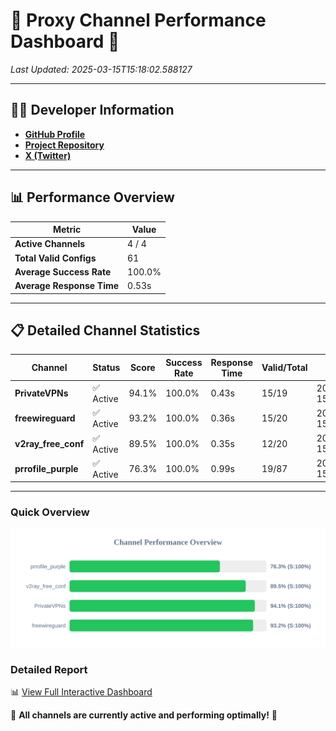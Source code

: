# 🌟 Proxy Channel Performance Dashboard 🌟

_Last Updated: 2025-03-15T15:18:02.588127_

---

## 👩‍💻 Developer Information

- **[GitHub Profile](https://github.com/4n0nymou3)**  
- **[Project Repository](https://github.com/4n0nymou3/multi-proxy-config-fetcher)**  
- **[X (Twitter)](https://x.com/4n0nymou3)**  

---

## 📊 Performance Overview

| Metric                | Value       |
|-----------------------|-------------|
| **Active Channels**   | 4 / 4       |
| **Total Valid Configs** | 61          |
| **Average Success Rate** | 100.0%      |
| **Average Response Time** | 0.53s       |

---

## 📋 Detailed Channel Statistics

| Channel          | Status     | Score  | Success Rate | Response Time | Valid/Total | Last Success               |
|------------------|------------|--------|--------------|---------------|-------------|----------------------------|
| **PrivateVPNs**  | ✅ Active  | 94.1%  | 100.0% | 0.43s         | 15/19       | 2025-03-15T15:18:02.199631 |
| **freewireguard**  | ✅ Active  | 93.2%  | 100.0% | 0.36s         | 15/20       | 2025-03-15T15:18:02.586289 |
| **v2ray_free_conf**  | ✅ Active  | 89.5%  | 100.0% | 0.35s         | 12/20       | 2025-03-15T15:18:01.732097 |
| **prrofile_purple**  | ✅ Active  | 76.3%  | 100.0% | 0.99s         | 19/87       | 2025-03-15T15:18:01.352963 |

---

### Quick Overview
<div align="center">
  <a href="https://raw.githubusercontent.com/nullluser/NullRepo/refs/heads/main/assets/channel_stats_chart.svg">
    <img src="https://raw.githubusercontent.com/nullluser/NullRepo/refs/heads/main/assets/channel_stats_chart.svg" alt="Source Performance Statistics" width="800">
  </a>
</div>

### Detailed Report
📊 [View Full Interactive Dashboard](https://htmlpreview.github.io/?https://github.com/nullluser/NullRepo/blob/main/assets/performance_report.html)

🎉 **All channels are currently active and performing optimally!** 🎉
